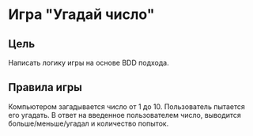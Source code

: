 # Игра "Угадай число"

## Цель
Написать логику игры на основе BDD подхода.

## Правила игры
Компьютером загадывается число от 1 до 10. Пользователь пытается его угадать. В ответ на введенное пользователем число, выводится больше/меньше/угадал и количество попыток.
